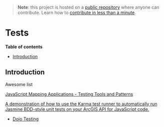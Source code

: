 > **Note**: this project is hosted on a [public repository](https://github.com/hhkaos/awesome-arcgis) where anyone can contribute. Learn how to [contribute in less than a minute](https://github.com/hhkaos/awesome-arcgis/blob/master/CONTRIBUTING.md#contributions).

# Tests
<!-- START doctoc generated TOC please keep comment here to allow auto update -->
<!-- DON'T EDIT THIS SECTION, INSTEAD RE-RUN doctoc TO UPDATE -->
**Table of contents**

- [Introduction](#introduction)

<!-- END doctoc generated TOC please keep comment here to allow auto update -->

## Introduction
Awesome list

[JavaScript Mapping Applications - Testing Tools and Patterns](http://www.esri.com/videos/watch?videoid=4281&channelid=LegacyVideo&isLegacy=true&title=javascript-mapping-applications---testing-tools-and-patterns)

[A demonstration of how to use the Karma test runner to automatically run Jasmine BDD-style unit tests on your ArcGIS API for JavaScript code.](https://github.com/tomwayson/esri-karma-tutorial)

* [Dojo Testing](https://github.com/petk/awesome-dojo#testing)
